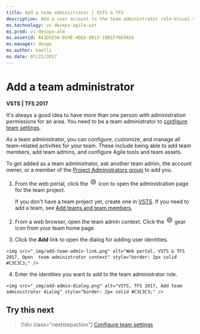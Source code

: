 ```yaml
---
title: Add a team administrator | VSTS & TFS 
description: Add a user account to the team administrator role-Visual Studio Team Services and Team Foundation Server   
ms.technology: vs-devops-agile-wit
ms.prod: vs-devops-alm
ms.assetid: 843D5E56-D24E-4DEA-9915-19B1F76E9A56
ms.manager: douge
ms.author: kaelli
ms.date: 07/21/2017
---
```


# Add a team administrator 

<b>VSTS | TFS 2017</b> <!---| TFS 2015 | TFS 2013 -->


<a id="add-team-admin">  </a>  

It's always a good idea to have more than one person with administration permissions for an area. You need to be a team administrator to [configure team settings](manage-team-assets.md). 

As a team administrator, you can configure, customize, and manage all team-related activities for your team. These include being able to add team members, add team admins, and configure Agile tools and team assets. 

To get added as a team administrator, ask another team admin, the account owner, or a member of the [Project Administrators group](../../security/set-project-collection-level-permissions.md) to add you. 


1. From the web portal, click the ![gear settings icon](../_img/icons/gear_icon.png) icon to open the administration page for the team project. 

	If you don't have a team project yet, create one in [VSTS](../../accounts/set-up-vs.md)<!---or set one up in an [on-premises TFS](../../accounts/create-team-project.md)-->. If you need to add a team, see [Add teams and team members](multiple-teams.md).

2. From a web browser, open the team admin context. Click the ![gear icon](../_img/icons/gear_icon.png) gear icon from your team home page.  
 
3. Click the **Add** link to open the dialog for adding user identities.   
<!---	**VSTS and TFS 2017**   -->
	<img src="_img/add-team-admin-link.png" alt="Web portal, VSTS & TFS 2017, Open  team administrator context" style="border: 2px solid #C3C3C3;" />
<!---	***TFS 2015** 

	<img src="_img/add-account-as-team-admin.png" alt="Web portal, TFS 2015, Open team administration context" style="border: 2px solid #C3C3C3;" />    -->

4. Enter the identities you want to add to the team administrator role.  
<!---	**VSTS and TFS 2017**   -->

	<img src="_img/add-admin-dialog.png" alt="VSTS, TFS 2017, Add team administrator dialog" style="border: 2px solid #C3C3C3;" /> 

<!---	**TFS 2015** 

	![Add account as a team administrator](_img/add-team-admin-dialog.png)    -->

## Try this next  

> [!div class="nextstepaction"]
> [Configure team settings](manage-team-assets.md) 

